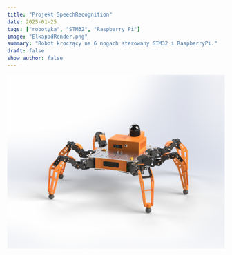 ```yaml
---
title: "Projekt SpeechRecognition"
date: 2025-01-25
tags: ["robotyka", "STM32", "Raspberry Pi"]
image: "ElkapodRender.png"
summary: "Robot kroczący na 6 nogach sterowany STM32 i RaspberryPi."
draft: false
show_author: false
---
```


![](/images/ElkapodRender.png)
